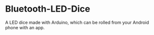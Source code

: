 # Bluetooth-LED-Dice
A LED dice made with Arduino, which can be rolled from your Android phone with an app.
